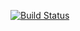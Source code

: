 [![Build Status](https://travis-ci.org/GabrielEValenzuela/AutmatedTellerMachineProject.svg?branch=master)](https://travis-ci.org/GabrielEValenzuela/AutmatedTellerMachineProject)
